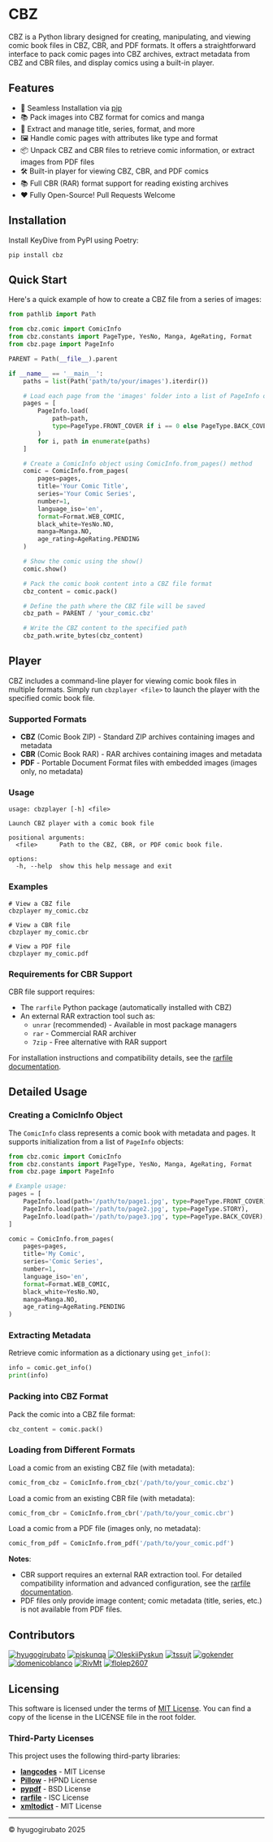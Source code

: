 # CBZ

CBZ is a Python library designed for creating, manipulating, and viewing comic book files in CBZ, CBR, and PDF formats. It offers a straightforward interface to pack comic pages into CBZ archives, extract metadata from CBZ and CBR files, and display comics using a built-in player.

## Features

- 🚀 Seamless Installation via [pip](#installation)
- 📚 Pack images into CBZ format for comics and manga
- 📝 Extract and manage title, series, format, and more
- 🖼️ Handle comic pages with attributes like type and format
- 📦 Unpack CBZ and CBR files to retrieve comic information, or extract images from PDF files
- 🛠️ Built-in player for viewing CBZ, CBR, and PDF comics
- 📚 Full CBR (RAR) format support for reading existing archives
- ❤️ Fully Open-Source! Pull Requests Welcome

## Installation

Install KeyDive from PyPI using Poetry:

```shell
pip install cbz
```

## Quick Start

Here's a quick example of how to create a CBZ file from a series of images:

````python
from pathlib import Path

from cbz.comic import ComicInfo
from cbz.constants import PageType, YesNo, Manga, AgeRating, Format
from cbz.page import PageInfo

PARENT = Path(__file__).parent

if __name__ == '__main__':
    paths = list(Path('path/to/your/images').iterdir())

    # Load each page from the 'images' folder into a list of PageInfo objects
    pages = [
        PageInfo.load(
            path=path,
            type=PageType.FRONT_COVER if i == 0 else PageType.BACK_COVER if i == len(paths) - 1 else PageType.STORY
        )
        for i, path in enumerate(paths)
    ]

    # Create a ComicInfo object using ComicInfo.from_pages() method
    comic = ComicInfo.from_pages(
        pages=pages,
        title='Your Comic Title',
        series='Your Comic Series',
        number=1,
        language_iso='en',
        format=Format.WEB_COMIC,
        black_white=YesNo.NO,
        manga=Manga.NO,
        age_rating=AgeRating.PENDING
    )

    # Show the comic using the show()
    comic.show()

    # Pack the comic book content into a CBZ file format
    cbz_content = comic.pack()

    # Define the path where the CBZ file will be saved
    cbz_path = PARENT / 'your_comic.cbz'

    # Write the CBZ content to the specified path
    cbz_path.write_bytes(cbz_content)
````

## Player

CBZ includes a command-line player for viewing comic book files in multiple formats. Simply run `cbzplayer <file>` to launch the player with the specified comic book file.

### Supported Formats

- **CBZ** (Comic Book ZIP) - Standard ZIP archives containing images and metadata
- **CBR** (Comic Book RAR) - RAR archives containing images and metadata
- **PDF** - Portable Document Format files with embedded images (images only, no metadata)

### Usage

````shell
usage: cbzplayer [-h] <file>

Launch CBZ player with a comic book file

positional arguments:
  <file>      Path to the CBZ, CBR, or PDF comic book file.

options:
  -h, --help  show this help message and exit
````

### Examples

```shell
# View a CBZ file
cbzplayer my_comic.cbz

# View a CBR file
cbzplayer my_comic.cbr

# View a PDF file
cbzplayer my_comic.pdf
```

### Requirements for CBR Support

CBR file support requires:
- The `rarfile` Python package (automatically installed with CBZ)
- An external RAR extraction tool such as:
  - `unrar` (recommended) - Available in most package managers
  - `rar` - Commercial RAR archiver
  - `7zip` - Free alternative with RAR support

For installation instructions and compatibility details, see the [rarfile documentation](https://github.com/markokr/rarfile).

## Detailed Usage

### Creating a ComicInfo Object

The `ComicInfo` class represents a comic book with metadata and pages. It supports initialization from a list of `PageInfo` objects:

```python
from cbz.comic import ComicInfo
from cbz.constants import PageType, YesNo, Manga, AgeRating, Format
from cbz.page import PageInfo

# Example usage:
pages = [
    PageInfo.load(path='/path/to/page1.jpg', type=PageType.FRONT_COVER),
    PageInfo.load(path='/path/to/page2.jpg', type=PageType.STORY),
    PageInfo.load(path='/path/to/page3.jpg', type=PageType.BACK_COVER),
]

comic = ComicInfo.from_pages(
    pages=pages,
    title='My Comic',
    series='Comic Series',
    number=1,
    language_iso='en',
    format=Format.WEB_COMIC,
    black_white=YesNo.NO,
    manga=Manga.NO,
    age_rating=AgeRating.PENDING
)
```

### Extracting Metadata

Retrieve comic information as a dictionary using `get_info()`:

```python
info = comic.get_info()
print(info)
```

### Packing into CBZ Format

Pack the comic into a CBZ file format:

```python
cbz_content = comic.pack()
```

### Loading from Different Formats

Load a comic from an existing CBZ file (with metadata):

```python
comic_from_cbz = ComicInfo.from_cbz('/path/to/your_comic.cbz')
```

Load a comic from an existing CBR file (with metadata):

```python
comic_from_cbr = ComicInfo.from_cbr('/path/to/your_comic.cbr')
```

Load a comic from a PDF file (images only, no metadata):

```python
comic_from_pdf = ComicInfo.from_pdf('/path/to/your_comic.pdf')
```

**Notes**:
- CBR support requires an external RAR extraction tool. For detailed compatibility information and advanced configuration, see the [rarfile documentation](https://github.com/markokr/rarfile).
- PDF files only provide image content; comic metadata (title, series, etc.) is not available from PDF files.

## Contributors

<a href="https://github.com/hyugogirubato"><img src="https://images.weserv.nl/?url=avatars.githubusercontent.com/u/65763543?v=4&h=25&w=25&fit=cover&mask=circle&maxage=7d" alt="hyugogirubato"/></a>
<a href="https://github.com/piskunqa"><img src="https://images.weserv.nl/?url=avatars.githubusercontent.com/u/38443069?v=4&h=25&w=25&fit=cover&mask=circle&maxage=7d" alt="piskunqa"/></a>
<a href="https://github.com/OleskiiPyskun"><img src="https://images.weserv.nl/?url=avatars.githubusercontent.com/u/75667382?v=4&h=25&w=25&fit=cover&mask=circle&maxage=7d" alt="OleskiiPyskun"/></a>
<a href="https://github.com/tssujt"><img src="https://images.weserv.nl/?url=avatars.githubusercontent.com/u/17313425?v=4&h=25&w=25&fit=cover&mask=circle&maxage=7d" alt="tssujt"/></a>
<a href="https://github.com/gokender"><img src="https://images.weserv.nl/?url=avatars.githubusercontent.com/u/3709740?v=4&h=25&w=25&fit=cover&mask=circle&maxage=7d" alt="gokender"/></a>
<a href="https://github.com/domenicoblanco"><img src="https://images.weserv.nl/?url=avatars.githubusercontent.com/u/9018104?v=4&h=25&w=25&fit=cover&mask=circle&maxage=7d" alt="domenicoblanco"/></a>
<a href="https://github.com/RivMt"><img src="https://images.weserv.nl/?url=avatars.githubusercontent.com/u/40086827?v=4&h=25&w=25&fit=cover&mask=circle&maxage=7d" alt="RivMt"/></a>
<a href="https://github.com/flolep2607"><img src="https://images.weserv.nl/?url=avatars.githubusercontent.com/u/24566964?v=4&h=25&w=25&fit=cover&mask=circle&maxage=7d" alt="flolep2607"/></a>

## Licensing

This software is licensed under the terms of [MIT License](https://github.com/hyugogirubato/cbz/blob/main/LICENSE).
You can find a copy of the license in the LICENSE file in the root folder.

### Third-Party Licenses

This project uses the following third-party libraries:

- **[langcodes](https://pypi.org/project/langcodes/)** - MIT License
- **[Pillow](https://pypi.org/project/Pillow/)** - HPND License
- **[pypdf](https://pypi.org/project/pypdf/)** - BSD License
- **[rarfile](https://pypi.org/project/rarfile/)** - ISC License
- **[xmltodict](https://pypi.org/project/xmltodict/)** - MIT License

* * *

© hyugogirubato 2025
